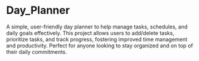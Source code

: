 # Day_Planner
A simple, user-friendly day planner to help manage tasks, schedules, and daily goals effectively. This project allows users to add/delete tasks, prioritize tasks, and track progress, fostering improved time management and productivity. Perfect for anyone looking to stay organized and on top of their daily commitments.
